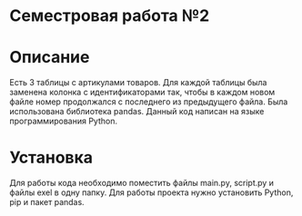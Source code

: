 # Семестровая работа №2
# Описание
Есть 3 таблицы с артикулами товаров. Для каждой таблицы была заменена колонка с идентификаторами так, чтобы в каждом новом файле номер продолжался с последнего из предыдущего файла. Была использована библиотека pandas. Данный код написан на языке программирования Python.
# Установка
Для работы кода необходимо поместить файлы main.py, script.py и файлы exel в одну папку. Для работы проекта нужно установить Python, pip и пакет pandas.
